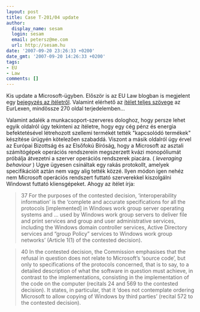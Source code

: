 ```yaml
---
layout: post
title: Case T-201/04 update
author:
  display_name: sesam
  login: sesam
  email: petersz@me.com
  url: http://sesam.hu
date: '2007-09-20 23:26:33 +0200'
date_gmt: '2007-09-20 14:26:33 +0200'
tags:
- EU
- Law
comments: []
---
```


Kis update a Microsoft-ügyben. Először is az EU Law blogban is megjelent egy [bejegyzés az ítéletről](http://eulaw.typepad.com/eulawblog/2007/09/microsoft-judgm.html). Valamint elérhető az [ítélet teljes szövege](http://eur-lex.europa.eu/LexUriServ/LexUriServ.do?uri=CELEX:62004A0201:EN:HTML) az EurLexen, mindössze 270 oldal terjedelemben...

Valamint adalék a munkacsoport-szerveres dologhoz, hogy persze lehet egyik oldalról úgy tekinteni az ítéletre, hogy egy cég pénz és energia befektetésével létrehozott szellemi termékét tették "kapcsolódó termékek" készítése ürügyén kötelezően szabaddá. Viszont a másik oldalról úgy érvel az Európai Bizottság és az Elsőfokú Bíróság, hogy a Microsoft az asztali számítógépek operációs rendszerein megszerzett kvázi monopóliumát próbálja átvezetni a szerver operációs rendszerek piacára. ( _leveraging behaviour_ ) Ugye ügyesen csináltak egy rakás protokollt, amelyek specifikációit aztán nem vagy alig tették közzé. Ilyen módon igen nehéz nem Microsoft operációs rendszert futtató szerverekkel kiszolgálni Windowst futtató kliensgépeket. Ahogy az ítélet írja:

> 37 For the purposes of the contested decision, ‘interoperability information’ is the ‘complete and accurate specifications for all the protocols [implemented] in Windows work group server operating systems and … used by Windows work group servers to deliver file and print services and group and user administrative services, including the Windows domain controller services, Active Directory services and “group Policy” services to Windows work group networks’ (Article 1(1) of the contested decision).

> 40 In the contested decision, the Commission emphasises that the refusal in question does not relate to Microsoft’s ‘source code’, but only to specifications of the protocols concerned, that is to say, to a detailed description of what the software in question must achieve, in contrast to the implementations, consisting in the implementation of the code on the computer (recitals 24 and 569 to the contested decision). It states, in particular, that it ‘does not contemplate ordering Microsoft to allow copying of Windows by third parties’ (recital 572 to the contested decision).
